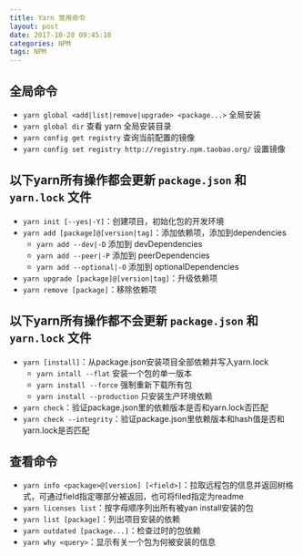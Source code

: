 ```yaml
---
title: Yarn 常用命令
layout: post
date: 2017-10-28 09:45:18
categories: NPM
tags: NPM
---
```


## 全局命令

- `yarn global <add|list|remove|upgrade> <package...>` 全局安装
- `yarn global dir` 查看 yarn 全局安装目录
- `yarn config get registry` 查询当前配置的镜像
- `yarn config set registry http://registry.npm.taobao.org/` 设置镜像

## 以下yarn所有操作都会更新 `package.json` 和 `yarn.lock` 文件

- `yarn init [--yes|-Y]`：创建项目，初始化包的开发环境
- `yarn add [package]@[version|tag]`：添加依赖项，添加到dependencies
    - `yarn add --dev|-D` 添加到 devDependencies
    - `yarn add --peer|-P` 添加到 peerDependencies
    - `yarn add --optional|-O` 添加到 optionalDependencies
- `yarn upgrade [package]@[version|tag]`：升级依赖项
- `yarn remove [package]`：移除依赖项

## 以下yarn所有操作都不会更新 `package.json` 和 `yarn.lock` 文件

- `yarn [install]`：从package.json安装项目全部依赖并写入yarn.lock
    - `yarn intall --flat` 安装一个包的单一版本
    - `yarn install --force` 强制重新下载所有包
    - `yarn install --production` 只安装生产环境依赖
- `yarn check`：验证package.json里的依赖版本是否和yarn.lock否匹配
- `yarn check --integrity`：验证package.json里依赖版本和hash值是否和yarn.lock是否匹配

## 查看命令

- `yarn info <package>@[version] [<field>]`：拉取远程包的信息并返回树格式，可通过field指定哪部分被返回，也可将filed指定为readme
- `yarn licenses list`：按字母顺序列出所有被yan install安装的包
- `yarn list [package]`：列出项目安装的依赖
- `yarn outdated [package...]`：检查过时的包依赖
- `yarn why <query>`：显示有关一个包为何被安装的信息
